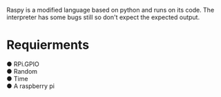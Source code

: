Raspy is a modified language based on python and runs on its code. The interpreter has some bugs still so don't expect the expected output.


# Requierments

● RPi.GPIO          
● Random              
● Time            
● A raspberry pi